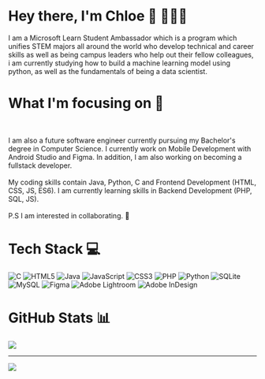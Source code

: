 # Hey there, I'm Chloe 👋 👩🏽‍💻

<!--
**chloegem/chloegem** is a ✨ _special_ ✨ repository because its `README.md` (this file) appears on your GitHub profile.
-->
I am a Microsoft Learn Student Ambassador which is a program which unifies STEM majors all around the world who develop technical and career skills as well as being campus leaders who help out their fellow colleagues, i am currently studying how to build a machine learning model using python, as well as the fundamentals of being a data scientist.

# What I'm focusing on 💫 
<br>

I am also a future software engineer currently pursuing my Bachelor's degree in Computer Science. I currently work on Mobile Development with Android Studio and Figma. In addition, I am also working on becoming a fullstack developer.<br><br>My coding skills contain Java, Python, C and Frontend Development (HTML, CSS, JS, ES6). I am currently learning skills in Backend Development (PHP, SQL, JS).<br><br>P.S I am interested in collaborating. 👯


# Tech Stack 💻
![C](https://img.shields.io/badge/c-%2300599C.svg?style=for-the-badge&logo=c&logoColor=white) ![HTML5](https://img.shields.io/badge/html5-%23E34F26.svg?style=for-the-badge&logo=html5&logoColor=white) ![Java](https://img.shields.io/badge/java-%23ED8B00.svg?style=for-the-badge&logo=java&logoColor=white) ![JavaScript](https://img.shields.io/badge/javascript-%23323330.svg?style=for-the-badge&logo=javascript&logoColor=%23F7DF1E) ![CSS3](https://img.shields.io/badge/css3-%231572B6.svg?style=for-the-badge&logo=css3&logoColor=white) ![PHP](https://img.shields.io/badge/php-%23777BB4.svg?style=for-the-badge&logo=php&logoColor=white) ![Python](https://img.shields.io/badge/python-3670A0?style=for-the-badge&logo=python&logoColor=ffdd54) ![SQLite](https://img.shields.io/badge/sqlite-%2307405e.svg?style=for-the-badge&logo=sqlite&logoColor=white) ![MySQL](https://img.shields.io/badge/mysql-%2300f.svg?style=for-the-badge&logo=mysql&logoColor=white) 	![Figma](https://img.shields.io/badge/figma-%23F24E1E.svg?style=for-the-badge&logo=figma&logoColor=pink) ![Adobe Lightroom](https://img.shields.io/badge/Adobe%20Lightroom-31A8FF.svg?style=for-the-badge&logo=Adobe%20Lightroom&logoColor=white) ![Adobe InDesign](https://img.shields.io/badge/Adobe%20InDesign-49021F?style=for-the-badge&logo=adobeindesign&logoColor=white)
# GitHub Stats 📊 
<!-- ![](https://github-readme-stats.vercel.app/api?username=chloegem&theme=blue-green&hide_border=false&include_all_commits=false&count_private=false) -->
![](https://github-readme-streak-stats.herokuapp.com/?user=chloegem&theme=blue-green&hide_border=false)<br/>
<!-- ![](https://github-readme-stats.vercel.app/api/top-langs/?username=chloegem&theme=blue-green&hide_border=false&include_all_commits=false&count_private=false&layout=compact) -->

---
[![](https://visitcount.itsvg.in/api?id=chloegem&icon=0&color=0)](https://visitcount.itsvg.in)

